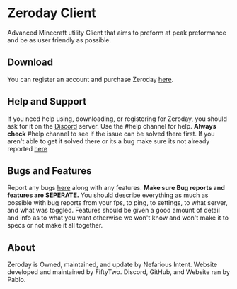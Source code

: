 # **Zeroday Client**
Advanced Minecraft utility Client that aims to preform at peak preformance and be as user friendly as possible.
## **Download**
You can register an account and purchase Zeroday [here](https://www.zeroday.intent.store/).
## **Help and Support**
If you need help using, downloading, or registering for Zeroday, you should ask for it on the [Discord](https://discord.gg/VD3kxCH) server. Use the #help channel for help. **Always check** #help channel to see if the issue can be solved there first. If you aren't able to get it solved there or its a bug make sure its not already reported [here](https://github.com/Pabsb/ZerodayClient/issues)
## **Bugs and Features**
Report any bugs [here](https://github.com/Pabsb/ZerodayClient/issues/new) along with any features. **Make sure Bug reports and features are SEPERATE.** You should describe everything as much as possible with bug reports from your fps, to ping, to settings, to what server, and what was toggled. Features should be given a good amount of detail and info as to what you want otherwise we won't know and won't make it to specs or not make it all together.
## **About**
Zeroday is Owned, maintained, and update by Nefarious Intent. Website developed and maintained by FiftyTwo. Discord, GitHub, and Website ran by Pablo.
